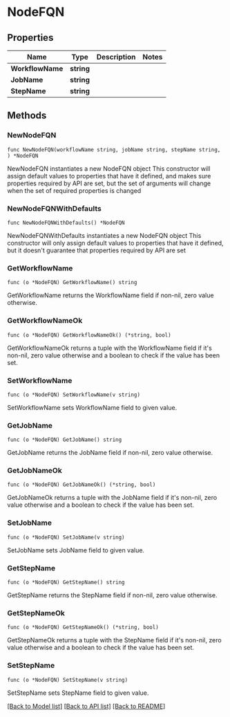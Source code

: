 # NodeFQN

## Properties

Name | Type | Description | Notes
------------ | ------------- | ------------- | -------------
**WorkflowName** | **string** |  | 
**JobName** | **string** |  | 
**StepName** | **string** |  | 

## Methods

### NewNodeFQN

`func NewNodeFQN(workflowName string, jobName string, stepName string, ) *NodeFQN`

NewNodeFQN instantiates a new NodeFQN object
This constructor will assign default values to properties that have it defined,
and makes sure properties required by API are set, but the set of arguments
will change when the set of required properties is changed

### NewNodeFQNWithDefaults

`func NewNodeFQNWithDefaults() *NodeFQN`

NewNodeFQNWithDefaults instantiates a new NodeFQN object
This constructor will only assign default values to properties that have it defined,
but it doesn't guarantee that properties required by API are set

### GetWorkflowName

`func (o *NodeFQN) GetWorkflowName() string`

GetWorkflowName returns the WorkflowName field if non-nil, zero value otherwise.

### GetWorkflowNameOk

`func (o *NodeFQN) GetWorkflowNameOk() (*string, bool)`

GetWorkflowNameOk returns a tuple with the WorkflowName field if it's non-nil, zero value otherwise
and a boolean to check if the value has been set.

### SetWorkflowName

`func (o *NodeFQN) SetWorkflowName(v string)`

SetWorkflowName sets WorkflowName field to given value.


### GetJobName

`func (o *NodeFQN) GetJobName() string`

GetJobName returns the JobName field if non-nil, zero value otherwise.

### GetJobNameOk

`func (o *NodeFQN) GetJobNameOk() (*string, bool)`

GetJobNameOk returns a tuple with the JobName field if it's non-nil, zero value otherwise
and a boolean to check if the value has been set.

### SetJobName

`func (o *NodeFQN) SetJobName(v string)`

SetJobName sets JobName field to given value.


### GetStepName

`func (o *NodeFQN) GetStepName() string`

GetStepName returns the StepName field if non-nil, zero value otherwise.

### GetStepNameOk

`func (o *NodeFQN) GetStepNameOk() (*string, bool)`

GetStepNameOk returns a tuple with the StepName field if it's non-nil, zero value otherwise
and a boolean to check if the value has been set.

### SetStepName

`func (o *NodeFQN) SetStepName(v string)`

SetStepName sets StepName field to given value.



[[Back to Model list]](../README.md#documentation-for-models) [[Back to API list]](../README.md#documentation-for-api-endpoints) [[Back to README]](../README.md)



